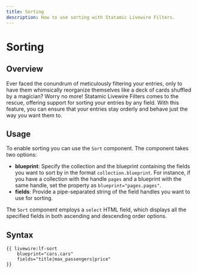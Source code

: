 ```yaml
---
title: Sorting
description: How to use sorting with Statamic Livewire Filters.
---
```


# Sorting

## Overview

Ever faced the conundrum of meticulously filtering your entries, only to have them whimsically reorganize themselves like a deck of cards shuffled by a magician? Worry no more! Statamic Livewire Filters comes to the rescue, offering support for sorting your entries by any field. With this feature, you can ensure that your entries stay orderly and behave just the way you want them to.

## Usage

To enable sorting you can use the `Sort` component. The component takes two options:

- **blueprint**: Specify the collection and the blueprint containing the fields you want to sort by in the format `collection.blueprint`. For instance, if you have a collection with the handle `pages` and a blueprint with the same handle, set the property as `blueprint="pages.pages"`.
- **fields**: Provide a pipe-separated string of the field handles you want to use for sorting.

The `Sort` component employs a `select` HTML field, which displays all the specified fields in both ascending and descending order options.

## Syntax

```antlers
{{ livewire:lf-sort
    blueprint="cars.cars"
    fields="title|max_passengers|price"
}}
``` 